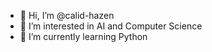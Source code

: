 - 👋 Hi, I’m @calid-hazen
- 👀 I’m interested in AI and Computer Science
- 🌱 I’m currently learning Python 


<!---
calid-hazen/calid-hazen is a ✨ special ✨ repository because its `README.md` (this file) appears on your GitHub profile.
You can click the Preview link to take a look at your changes.
--->
